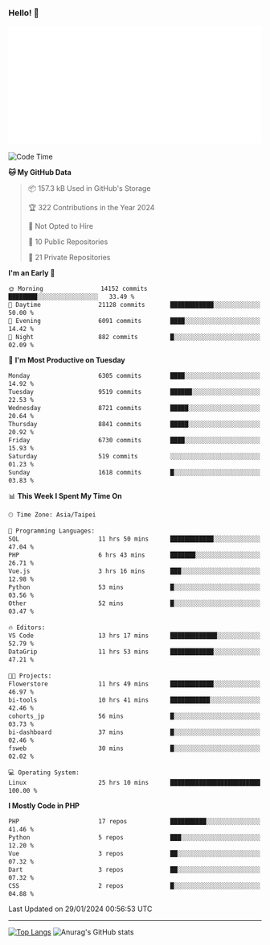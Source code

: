 ### Hello! 👋

![Metrics](/metrics.classic.svg)

<!--START_SECTION:waka-->
![Code Time](http://img.shields.io/badge/Code%20Time-1%2C078%20hrs%2038%20mins-blue)

**🐱 My GitHub Data** 

> 📦 157.3 kB Used in GitHub's Storage 
 > 
> 🏆 322 Contributions in the Year 2024
 > 
> 🚫 Not Opted to Hire
 > 
> 📜 10 Public Repositories 
 > 
> 🔑 21 Private Repositories 
 > 
**I'm an Early 🐤** 

```text
🌞 Morning                14152 commits       ████████░░░░░░░░░░░░░░░░░   33.49 % 
🌆 Daytime                21128 commits       ████████████░░░░░░░░░░░░░   50.00 % 
🌃 Evening                6091 commits        ████░░░░░░░░░░░░░░░░░░░░░   14.42 % 
🌙 Night                  882 commits         █░░░░░░░░░░░░░░░░░░░░░░░░   02.09 % 
```
📅 **I'm Most Productive on Tuesday** 

```text
Monday                   6305 commits        ████░░░░░░░░░░░░░░░░░░░░░   14.92 % 
Tuesday                  9519 commits        ██████░░░░░░░░░░░░░░░░░░░   22.53 % 
Wednesday                8721 commits        █████░░░░░░░░░░░░░░░░░░░░   20.64 % 
Thursday                 8841 commits        █████░░░░░░░░░░░░░░░░░░░░   20.92 % 
Friday                   6730 commits        ████░░░░░░░░░░░░░░░░░░░░░   15.93 % 
Saturday                 519 commits         ░░░░░░░░░░░░░░░░░░░░░░░░░   01.23 % 
Sunday                   1618 commits        █░░░░░░░░░░░░░░░░░░░░░░░░   03.83 % 
```


📊 **This Week I Spent My Time On** 

```text
🕑︎ Time Zone: Asia/Taipei

💬 Programming Languages: 
SQL                      11 hrs 50 mins      ████████████░░░░░░░░░░░░░   47.04 % 
PHP                      6 hrs 43 mins       ███████░░░░░░░░░░░░░░░░░░   26.71 % 
Vue.js                   3 hrs 16 mins       ███░░░░░░░░░░░░░░░░░░░░░░   12.98 % 
Python                   53 mins             █░░░░░░░░░░░░░░░░░░░░░░░░   03.56 % 
Other                    52 mins             █░░░░░░░░░░░░░░░░░░░░░░░░   03.47 % 

🔥 Editors: 
VS Code                  13 hrs 17 mins      █████████████░░░░░░░░░░░░   52.79 % 
DataGrip                 11 hrs 53 mins      ████████████░░░░░░░░░░░░░   47.21 % 

🐱‍💻 Projects: 
Flowerstore              11 hrs 49 mins      ████████████░░░░░░░░░░░░░   46.97 % 
bi-tools                 10 hrs 41 mins      ███████████░░░░░░░░░░░░░░   42.46 % 
cohorts_jp               56 mins             █░░░░░░░░░░░░░░░░░░░░░░░░   03.73 % 
bi-dashboard             37 mins             █░░░░░░░░░░░░░░░░░░░░░░░░   02.46 % 
fsweb                    30 mins             █░░░░░░░░░░░░░░░░░░░░░░░░   02.02 % 

💻 Operating System: 
Linux                    25 hrs 10 mins      █████████████████████████   100.00 % 
```

**I Mostly Code in PHP** 

```text
PHP                      17 repos            ██████████░░░░░░░░░░░░░░░   41.46 % 
Python                   5 repos             ███░░░░░░░░░░░░░░░░░░░░░░   12.20 % 
Vue                      3 repos             ██░░░░░░░░░░░░░░░░░░░░░░░   07.32 % 
Dart                     3 repos             ██░░░░░░░░░░░░░░░░░░░░░░░   07.32 % 
CSS                      2 repos             █░░░░░░░░░░░░░░░░░░░░░░░░   04.88 % 
```




 Last Updated on 29/01/2024 00:56:53 UTC
<!--END_SECTION:waka-->

<hr>

<span style="display:inline-block">[![Top Langs](https://github-readme-stats.vercel.app/api/top-langs/?username=maureendadap&layout=compact&theme=transparent)](https://github.com/anuraghazra/github-readme-stats)</span>
<span style="display:inline-block">![Anurag's GitHub stats](https://github-readme-stats.vercel.app/api?username=maureendadap&show_icons=true&theme=transparent&count_private=true)</span>

<!--
**MaureenDadap/maureendadap** is a ✨ _special_ ✨ repository because its `README.md` (this file) appears on your GitHub profile.

Here are some ideas to get you started:

- 🔭 I’m currently working on ...
- 🌱 I’m currently learning ...
- 👯 I’m looking to collaborate on ...
- 🤔 I’m looking for help with ...
- 💬 Ask me about ...
- 📫 How to reach me: ...
- 😄 Pronouns: ...
- ⚡ Fun fact: ...
-->
